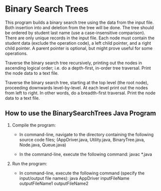 # Binary Search Trees

This program builds a binary search tree using the data from the input file. Both insertion into and deletion from the tree will be done. The tree should be ordered by student last name (use a case-insensitive comparison). There are only unique records in the input file. Each node must contain the student data (exclude the operation code), a left child pointer, and a right child pointer. A parent pointer is optional, but might prove useful for some operations.

Traverse the binary search tree recursively, printing out the nodes in ascending logical order; i.e. do a depth-first, in-order tree traversal. Print the node data to
a text file.

Traverse the binary search tree, starting at the top level (the root node), proceeding downwards level-by-level. At each level print out the nodes from left to right.
In other words, do a breadth-first traversal. Print the node data to a text file.

## How to use the BinarySearchTrees Java Program

1. Compile the program:
	- In command-line, navigate to the directory containing the following source code files;
	  (AppDriver.java, Utility.java, BinaryTree.java, Node.java, Queue.java) 
	  
	- In the command-line, execute the following command: javac *.java
	
2. Run the program:
	- In command-line, execute the following command (specify the input/output file names): java AppDriver inputFileName outputFileName1 outputFileName2

